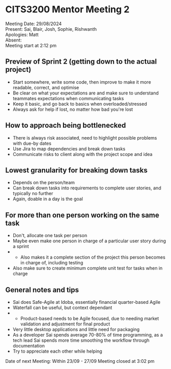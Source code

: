 # CITS3200 Mentor Meeting 2
Meeting Date: 29/08/2024  
Present: Sai, Blair, Josh, Sophie, Rishwanth  
Apologies: Matt  
Absent:  
Meeting start at 2:12 pm

## Preview of Sprint 2 (getting down to the actual project)
- Start somewhere, write some code, then improve to make it more readable, correct, and optimise
- Be clear on what your expectations are and make sure to understand teammates expectations when communicating tasks
- Keep it basic, and go back to basics when overloaded/stressed
- Always ask for help if lost, no matter how bad you're lost
## How to approach being bottlenecked
- There is always risk associated, need to highlight possible problems with due-by dates
- Use Jira to map dependencies and break down tasks
- Communicate risks to client along with the project scope and idea
## Lowest granularity for breaking down tasks
- Depends on the person/team
- Can break down tasks into requirements to complete user stories, and typically no further
- Again, doable in a day is the goal
## For more than one person working on the same task
- Don't, allocate one task per person
- Maybe even make one person in charge of a particular user story during a sprint
- - Also makes it a complete section of the project this person becomes in charge of, including testing
- Also make sure to create minimum complete unit test for tasks when in charge
## General notes and tips
- Sai does Safe-Agile at Idoba, essentially financial quarter-based Agile
- Waterfall can be useful, but context dependant
- - Product-based needs to be Agile focused, due to needing market validation and adjustment for final product
- Very little desktop applications and little need for packaging 
- As a developer Sai spends average 70-80% of time programming, as a tech lead Sai spends more time smoothing the workflow through documentation
- Try to appreciate each other while helping

Date of next Meeting: Within 23/09 - 27/09
Meeting closed at 3:02 pm